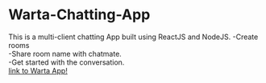 # Warta-Chatting-App
This is a multi-client chatting App built using ReactJS and NodeJS.
-Create rooms <br>
-Share room name with chatmate. <br>
-Get started with the conversation. <br>
[link to Warta App!](http://akhil-warta.netlify.app/)
